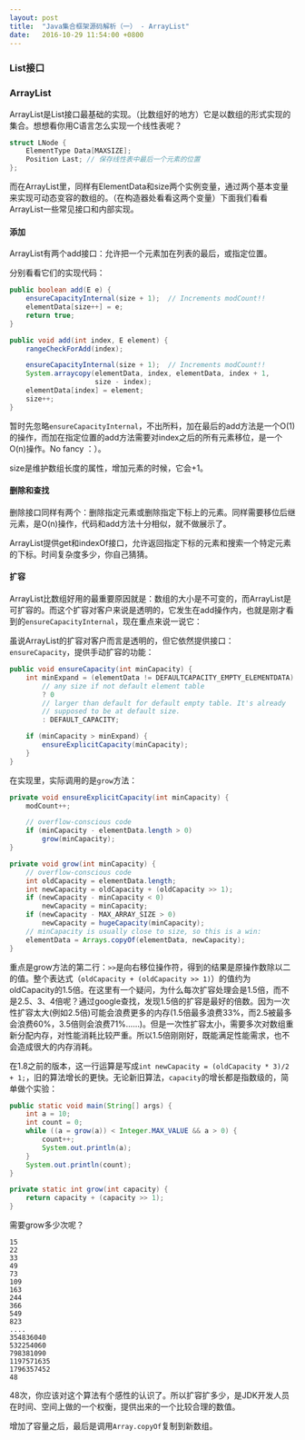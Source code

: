 ```yaml
---
layout: post
title:  "Java集合框架源码解析（一） - ArrayList"
date:   2016-10-29 11:54:00 +0800
---
```


### List接口


### ArrayList

ArrayList是List接口最基础的实现。（比数组好的地方）它是以数组的形式实现的集合。想想看你用C语言怎么实现一个线性表呢？

~~~ C
struct LNode {
    ElementType Data[MAXSIZE];
    Position Last; // 保存线性表中最后一个元素的位置
};
~~~

而在ArrayList里，同样有ElementData和size两个实例变量，通过两个基本变量来实现可动态变容的数组的。（在构造器处看看这两个变量）下面我们看看ArrayList一些常见接口和内部实现。

#### 添加

ArrayList有两个add接口：允许把一个元素加在列表的最后，或指定位置。

分别看看它们的实现代码：

~~~ java
public boolean add(E e) {
    ensureCapacityInternal(size + 1);  // Increments modCount!!
    elementData[size++] = e;
    return true;
}

public void add(int index, E element) {
    rangeCheckForAdd(index);

    ensureCapacityInternal(size + 1);  // Increments modCount!!
    System.arraycopy(elementData, index, elementData, index + 1,
                     size - index);
    elementData[index] = element;
    size++;
}
~~~

暂时先忽略`ensureCapacityInternal`，不出所料，加在最后的add方法是一个O(1)的操作，而加在指定位置的add方法需要对index之后的所有元素移位，是一个O(n)操作。No fancy ：）。

size是维护数组长度的属性，增加元素的时候，它会+1。

#### 删除和查找

删除接口同样有两个：删除指定元素或删除指定下标上的元素。同样需要移位后继元素，是O(n)操作，代码和add方法十分相似，就不做展示了。

ArrayList提供get和indexOf接口，允许返回指定下标的元素和搜索一个特定元素的下标。时间复杂度多少，你自己猜猜。

#### 扩容

ArrayList比数组好用的最重要原因就是：数组的大小是不可变的，而ArrayList是可扩容的。而这个扩容对客户来说是透明的，它发生在add操作内，也就是刚才看到的`ensureCapacityInternal`，现在重点来说一说它：

虽说ArrayList的扩容对客户而言是透明的，但它依然提供接口：`ensureCapacity`，提供手动扩容的功能：

~~~ java
public void ensureCapacity(int minCapacity) {
    int minExpand = (elementData != DEFAULTCAPACITY_EMPTY_ELEMENTDATA)
        // any size if not default element table
        ? 0
        // larger than default for default empty table. It's already
        // supposed to be at default size.
        : DEFAULT_CAPACITY;

    if (minCapacity > minExpand) {
        ensureExplicitCapacity(minCapacity);
    }
}

~~~

在实现里，实际调用的是`grow`方法：

~~~ java
private void ensureExplicitCapacity(int minCapacity) {
    modCount++;

    // overflow-conscious code
    if (minCapacity - elementData.length > 0)
        grow(minCapacity);
}

private void grow(int minCapacity) {
    // overflow-conscious code
    int oldCapacity = elementData.length;
    int newCapacity = oldCapacity + (oldCapacity >> 1);
    if (newCapacity - minCapacity < 0)
        newCapacity = minCapacity;
    if (newCapacity - MAX_ARRAY_SIZE > 0)
        newCapacity = hugeCapacity(minCapacity);
    // minCapacity is usually close to size, so this is a win:
    elementData = Arrays.copyOf(elementData, newCapacity);
}

~~~

重点是grow方法的第二行：`>>`是向右移位操作符，得到的结果是原操作数除以二的值。整个表达式（`oldCapacity + (oldCapacity >> 1)`）的值约为oldCapacity的1.5倍。在这里有一个疑问，为什么每次扩容处理会是1.5倍，而不是2.5、3、4倍呢？通过google查找，发现1.5倍的扩容是最好的倍数。因为一次性扩容太大(例如2.5倍)可能会浪费更多的内存(1.5倍最多浪费33%，而2.5被最多会浪费60%，3.5倍则会浪费71%……)。但是一次性扩容太小，需要多次对数组重新分配内存，对性能消耗比较严重。所以1.5倍刚刚好，既能满足性能需求，也不会造成很大的内存消耗。

在1.8之前的版本，这一行运算是写成`int newCapacity = (oldCapacity * 3)/2 + 1;`，旧的算法增长的更快。无论新旧算法，`capacity`的增长都是指数级的，简单做个实验：

~~~ java
public static void main(String[] args) {
    int a = 10;
    int count = 0;
    while ((a = grow(a)) < Integer.MAX_VALUE && a > 0) {
        count++;
        System.out.println(a);
    }
    System.out.println(count);
}

private static int grow(int capacity) {
    return capacity + (capacity >> 1);
}
~~~

需要grow多少次呢？

~~~
15
22
33
49
73
109
163
244
366
549
823
....
354836040
532254060
798381090
1197571635
1796357452
48
~~~

48次，你应该对这个算法有个感性的认识了。所以扩容扩多少，是JDK开发人员在时间、空间上做的一个权衡，提供出来的一个比较合理的数值。

增加了容量之后，最后是调用`Array.copyOf`复制到新数组。
